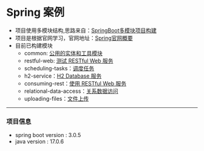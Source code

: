 # Spring 案例

* 项目使用多模块结构,思路来自：[SpringBoot多模块项目构建](https://cloud.tencent.com/developer/article/2141489)
* 项目是根据官网学习，官网地址：[Spring官网概要](https://spring.io/guides)
* 目前已构建模块
  * common: [公用的实体和工具模块](./common/HELP.md)
  * restful-web: [测试 RESTful Web 服务](./restful-web/HELP.md)
  * scheduling-tasks：[调度任务](./scheduling-tasks/HELP.md)
  * h2-service：[H2 Database 服务](./h2-service/HELP.md)
  * consuming-rest：[使用 RESTful Web 服务](./consuming-rest/HELP.md)
  * relational-data-access：[关系数据访问](./relational-data-access/HELP.md)
  * uploading-files：[文件上传](./uploading-files/HELP.md)
---
### 项目信息
* spring boot version : 3.0.5
* java version : 17.0.6